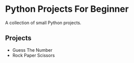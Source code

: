 # Python Projects For Beginner
A collection of small Python projects.

## Projects
- Guess The Number
- Rock Paper Scissors
